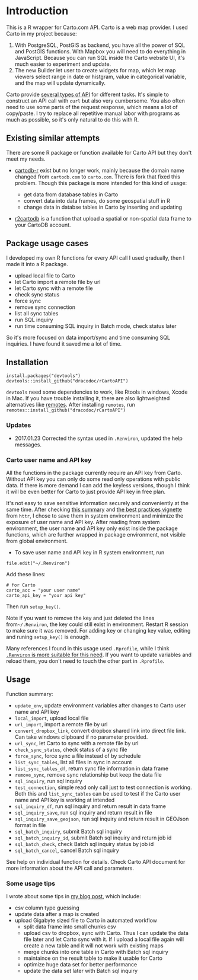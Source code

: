 # Introduction

This is a R wrapper for Carto.com API. Carto is a web map provider. I used Carto in my project because:

1. With PostgreSQL, PostGIS as backend, you have all the power of SQL and PostGIS functions. With Mapbox you will need to do everything in JavaScript. Because you can run SQL inside the Carto website UI, it's much easier to experiment and update.
2. The new Builder let user to create widgets for map, which let map viewers select range in date or histgram, value in categorical variable, and the map will update dynamically. 

Carto provide [several types of API](https://carto.com/docs/carto-engine/sql-api) for different tasks. It's simple to construct an API call with `curl` but also very cumbersome. You also often need to use some parts of the request response, which means a lot of copy/paste. I try to replace all repetitive manual labor with programs as much as possible, so it's only natural to do this with R.

## Existing similar attempts

There are some R package or function available for Carto API but they don't meet my needs. 

- [cartodb-r](https://github.com/CartoDB/cartodb-r) exist but no longer work, mainly because the domain name changed from `cartodb.com` to `carto.com`. There is fork that fixed this problem. Though this package is more intended for this kind of usage:
  - get data from database tables in Carto
  - convert data into data frames, do some geospatial stuff in R
  - change data in databse tables in Carto by inserting and updating

- [r2cartodb](https://rpubs.com/walkerke/r2cartodb) is a function that upload a spatial or non-spatial data frame to your CartoDB account.

## Package usage cases

I developed my own R functions for every API call I used gradually, then I made it into a R package. 
- upload local file to Carto
- let Carto import a remote file by url 
- let Carto sync with a remote file
- check sync status
- force sync
- remove sync connection
- list all sync tables
- run SQL inquiry
- run time consuming SQL inquiry in Batch mode, check status later

So it's more focused on data import/sync and time consuming SQL inquiries. I have found it saved me a lot of time.

## Installation

```
install.packages("devtools") 
devtools::install_github("dracodoc/rCartoAPI")
```

`devtools` need some dependencies to work, like Rtools in windows, Xcode in Mac. If you have trouble installing it, there are also lightweighted alternatives like [remotes](https://github.com/r-pkgs/remotes). After installing `remotes`, run `remotes::install_github("dracodoc/rCartoAPI")`

### Updates
- 2017.01.23  Corrected the syntax used in `.Renviron`, updated the help messages.

### Carto user name and API key

All the functions in the package currently require an API key from Carto. Without API key you can only do some read only operations with public data. If there is more demand I can add the keyless versions, though I think it will be even better for Carto to just provide API key in free plan.

It's not easy to save sensitive information securely and conveniently at the same time. After checking [this summary](http://blog.revolutionanalytics.com/2015/11/how-to-store-and-use-authentication-details-with-r.html) and [the best practices vignette](https://cran.r-project.org/web/packages/httr/vignettes/api-packages.html) from `httr`, I chose to save them in system environment and minimize the exposure of user name and API key. After reading from system environment, the user name and API key only exist inside the package functions, which are further wrapped in package environment, not visible from global environment.

- To save user name and API key in R system environment, run

```
file.edit("~/.Renviron")
```

Add these lines:

```
# for Carto
carto_acc = "your user name"
carto_api_key = "your api key"
```

Then run `setup_key()`. 

Note if you want to remove the key and just deleted the lines from`~/.Renviron`, the key could still exist in environment. Restart R session to make sure it was removed. For adding key or changing key value, editing and runing `setup_key()` is enough.

Many references I found in this usage used `.Rprofile`, while I think [`.Renviron` is more suitable for this need](https://csgillespie.github.io/efficientR/3-3-r-startup.html#renviron). If you want to update variables and reload them, you don't need to touch the other part in `.Rprofile`. 

## Usage
Function summary:
- `update_env`, update environment variables after changes to Carto user name and API key
- `local_import`, upload local file
- `url_import`, import a remote file by url
- `convert_dropbox_link`, convert dropbox shared link into direct file link. Can take windows clipboard if no parameter provided.
- `url_sync`, let Carto to sync with a remote file by url
- `check_sync_status`, check status of a sync file
- `force_sync`, force sync a file instead of by schedule
- `list_sync_tables`, list all files in sync in account
- `list_sync_tables_df`, return sync file information in data frame
- `remove_sync`, remove sync relationship but keep the data file
- `sql_inquiry`, run sql inquiry
- `test_connection`, simple read only call just to test connection is working. Both this and `list_sync_tables` can be used to test if the Carto user name and API key is working at intended
- `sql_inquiry_df`, run sql inquiry and return result in data frame
- `sql_inquiry_save`, run sql inquiry and return result in file
- `sql_inquiry_save_geojson`, run sql inquiry and return result in GEOJson format in file
- `sql_batch_inquiry`, submit Batch sql inquiry
- `sql_batch_inquiry_id`, submit Batch sql inquiry and return job id
- `sql_batch_check`, check Batch sql inquiry status by job id
- `sql_batch_cancel`, cancel Batch sql inquiry

See help on individual function for details. Check Carto API document for more information about the API call and parameters.

### Some usage tips

I wrote about some tips in [my blog post](http://dracodoc.github.io/2017/01/21/rCarto/), which include:
- csv column type guessing
- update data after a map is created
- upload Gigabyte sized file to Carto in automated workflow
  + split data frame into small chunks csv
  + upload csv to dropbox, sync with Carto. Thus I can update the data file later and let Carto sync with it. If I upload a local file again will create a new table and it will not work with existing maps
  + merge chunks into one table in Carto with Batch sql inquiry
  + maintaince on the result table to make it usable for Carto
  + optimize huge data set for better performance
  + update the data set later with Batch sql inquiry
